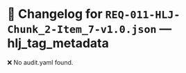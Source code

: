 # 📝 Changelog for `REQ-011-HLJ-Chunk_2-Item_7-v1.0.json` — **hlj_tag_metadata**

❌ No audit.yaml found.
